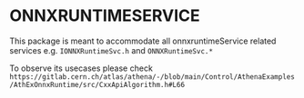 # ONNXRUNTIMESERVICE

This package is meant to accommodate all onnxruntimeService related services
e.g. `IONNXRuntimeSvc.h` and `ONNXRuntimeSvc.*`

To observe its usecases please check
`https://gitlab.cern.ch/atlas/athena/-/blob/main/Control/AthenaExamples/AthExOnnxRuntime/src/CxxApiAlgorithm.h#L66`
